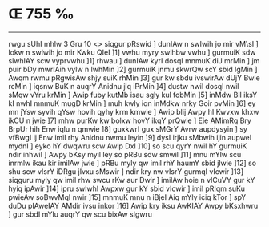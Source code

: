# Œ 755 ‰
---
rwgu sUhI mhlw 3 Gru 10
<> siqgur pRswid ]
dunIAw n swlwih jo mir vM\sI ] lokw n swlwih jo mir Kwku QIeI ]1]
vwhu myry swihbw vwhu ] gurmuiK sdw slwhIAY scw vyprvwhu ]1] rhwau ]
dunIAw kyrI dosqI mnmuK diJ mrMin ] jm puir bDy mwrIAih vylw n
lwhMin ]2] gurmuiK jnmu skwrQw scY sbid lgMin ] Awqm rwmu pRgwisAw
shjy suiK rhMin ]3] gur kw sbdu ivswirAw dUjY Bwie rcMin ] iqsnw BuK
n auqrY Anidnu jlq iPrMin ]4] dustw nwil dosqI nwil sMqw vYru krMin
] Awip fuby kutMb isau sgly kul fobMin ]5] inMdw BlI iksY kI nwhI
mnmuK mugD krMin ] muh kwly iqn inMdkw nrky Goir pvMin ]6] ey mn
jYsw syvih qYsw hovih qyhy krm kmwie ] Awip bIij Awpy hI Kwvxw khxw
ikCU n jwie ]7] mhw purKw kw bolxw hovY ikqY prQwie ] Eie AMimRq Bry
BrpUr hih Enw iqlu n qmwie ]8] guxkwrI gux sMGrY Avrw aupdysyin ]
sy vfBwgI ij Enw imil rhy Anidnu nwmu leyin ]9] dysI irjku sMbwih
ijin aupweI mydnI ] eyko hY dwqwru scw Awip DxI ]10] so scu qyrY nwil
hY gurmuiK ndir inhwil ] Awpy bKsy myil ley so pRBu sdw smwil ]11]
mnu mYlw scu inrmlw ikau kir imilAw jwie ] pRBu myly qw imil rhY haumY
sbid jlwie ]12] so shu scw vIsrY iDRgu jIvxu sMswir ] ndir kry nw
vIsrY gurmqI vIcwir ]13] siqguru myly qw imil rhw swcu rKw aur Dwir
] imilAw hoie n vICuVY gur kY hyiq ipAwir ]14] ipru swlwhI Awpxw gur
kY sbid vIcwir ] imil pRIqm suKu pwieAw soBwvMqI nwir ]15] mnmuK mnu
n iBjeI Aiq mYly iciq kTor ] spY duDu pIAweIAY AMdir ivsu inkor ]16]
Awip kry iksu AwKIAY Awpy bKsxhwru ] gur sbdI mYlu auqrY qw scu
bixAw sIgwru
####
